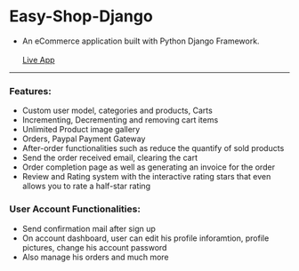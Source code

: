 # Easy-Shop-Django

* An eCommerce application built with Python Django Framework. <br> <br>
[Live App](https://pr11.pythonanywhere.com/) <br>
---
### Features: 
* Custom user model, categories and products, Carts
* Incrementing, Decrementing and removing cart items
* Unlimited Product image gallery
* Orders, Paypal Payment Gateway 
* After-order functionalities such as reduce the quantify of sold products
* Send the order received email, clearing the cart 
* Order completion page as well as generating an invoice for the order
* Review and Rating system with the interactive rating stars that even allows you to rate a half-star rating
### User Account Functionalities:
* Send confirmation mail after sign up
* On account dashboard, user can edit his profile inforamtion, profile pictures, change his account password
* Also manage his orders and much more <br>

<br>
